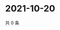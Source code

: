 # 2021-10-20

共 0 条

<!-- BEGIN WEIBO -->
<!-- 最后更新时间 Wed Oct 20 2021 11:00:40 GMT+0800 (China Standard Time) -->

<!-- END WEIBO -->
